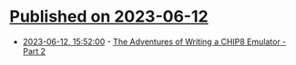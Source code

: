 # [Published on 2023-06-12](index.md)

* [2023-06-12, 15:52:00](https://lobste.rs/s/2deq5l/adventures_writing_chip8_emulator_part_2) - [The Adventures of Writing a CHIP8 Emulator - Part 2](https://benjcal.space/posts/the-adventures-of-writing-a-chip8-emulator-part-2/)
